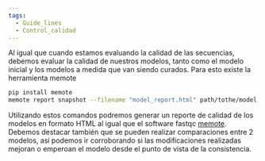 ```yaml
---
tags:
  - Guide_lines
  - Control_calidad
---
```

Al igual que cuando estamos evaluando la calidad de las secuencias, debemos evaluar la calidad de nuestros modelos, tanto como el modelo inicial y los modelos a medida que van siendo curados.
Para esto existe la herramienta memote 
```bash
pip install memote
memote report snapshot --filename "model_report.html" path/tothe/model.xml
```
Utilizando estos comandos podremos generar un reporte de calidad de los modelos en formato HTML al igual que el software fastqc
[memote](https://memote.readthedocs.io/en/latest/getting_started.html). Debemos destacar también que se pueden realizar comparaciones entre 2 modelos, así podemos ir corroborando si las modificaciones realizadas mejoran o emperoan el modelo desde el punto de vista de la consistencia.
